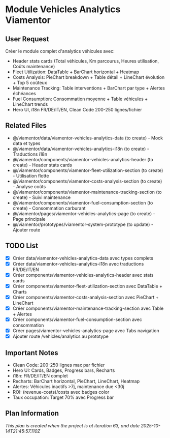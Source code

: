 # Module Vehicles Analytics Viamentor

## User Request
Créer le module complet d'analytics véhicules avec:
- Header stats cards (Total véhicules, Km parcourus, Heures utilisation, Coûts maintenance)
- Fleet Utilization: DataTable + BarChart horizontal + Heatmap
- Costs Analysis: PieChart breakdown + Table détail + LineChart évolution + Top 5 coûteux
- Maintenance Tracking: Table interventions + BarChart par type + Alertes échéances
- Fuel Consumption: Consommation moyenne + Table véhicules + LineChart trends
- Hero UI, i18n FR/DE/IT/EN, Clean Code 200-250 lignes/fichier

## Related Files
- @/viamentor/data/viamentor-vehicles-analytics-data (to create) - Mock data et types
- @/viamentor/data/viamentor-vehicles-analytics-i18n (to create) - Traductions i18n
- @/viamentor/components/viamentor-vehicles-analytics-header (to create) - Header stats cards
- @/viamentor/components/viamentor-fleet-utilization-section (to create) - Utilisation flotte
- @/viamentor/components/viamentor-costs-analysis-section (to create) - Analyse coûts
- @/viamentor/components/viamentor-maintenance-tracking-section (to create) - Suivi maintenance
- @/viamentor/components/viamentor-fuel-consumption-section (to create) - Consommation carburant
- @/viamentor/pages/viamentor-vehicles-analytics-page (to create) - Page principale
- @/viamentor/prototypes/viamentor-system-prototype (to update) - Ajouter route

## TODO List
- [x] Créer data/viamentor-vehicles-analytics-data avec types complets
- [x] Créer data/viamentor-vehicles-analytics-i18n avec traductions FR/DE/IT/EN
- [x] Créer components/viamentor-vehicles-analytics-header avec stats cards
- [x] Créer components/viamentor-fleet-utilization-section avec DataTable + Charts
- [x] Créer components/viamentor-costs-analysis-section avec PieChart + LineChart
- [x] Créer components/viamentor-maintenance-tracking-section avec Table + Alertes
- [x] Créer components/viamentor-fuel-consumption-section avec consommation
- [x] Créer pages/viamentor-vehicles-analytics-page avec Tabs navigation
- [x] Ajouter route /vehicles/analytics au prototype

## Important Notes
- Clean Code: 200-250 lignes max par fichier
- Hero UI: Cards, Badges, Progress bars, Recharts
- i18n: FR/DE/IT/EN complet
- Recharts: BarChart horizontal, PieChart, LineChart, Heatmap
- Alertes: Véhicules inactifs >7j, maintenance due <30j
- ROI: (revenue-costs)/costs avec badges color
- Taux occupation: Target 70% avec Progress bar

  
## Plan Information
*This plan is created when the project is at iteration 63, and date 2025-10-14T21:45:57.110Z*
